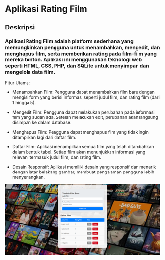 # Aplikasi Rating Film

## Deskripsi


### Aplikasi Rating Film adalah platform sederhana yang memungkinkan pengguna untuk menambahkan, mengedit, dan menghapus film, serta memberikan rating pada film-film yang mereka tonton. Aplikasi ini menggunakan teknologi web seperti HTML, CSS, PHP, dan SQLite untuk menyimpan dan mengelola data film.

Fitur Utama:
 - Menambahkan Film: Pengguna dapat menambahkan film baru dengan mengisi form yang berisi informasi seperti judul film, dan rating film (dari 1 hingga 5).

- Mengedit Film: Pengguna dapat melakukan perubahan pada informasi film yang sudah ada. Setelah melakukan edit, perubahan akan langsung disimpan ke dalam database.

- Menghapus Film: Pengguna dapat menghapus film yang tidak ingin ditampilkan lagi dari daftar film.

- Daftar Film: Aplikasi menampilkan semua film yang telah ditambahkan dalam bentuk tabel. Setiap film akan menunjukkan informasi yang relevan, termasuk judul film, dan rating film.

- Desain Responsif: Aplikasi memiliki desain yang responsif dan menarik dengan latar belakang gambar, membuat pengalaman pengguna lebih menyenangkan.

![film](rating_film.png)